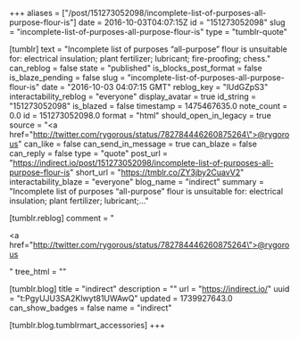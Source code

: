 +++
aliases = ["/post/151273052098/incomplete-list-of-purposes-all-purpose-flour-is"]
date = 2016-10-03T04:07:15Z
id = "151273052098"
slug = "incomplete-list-of-purposes-all-purpose-flour-is"
type = "tumblr-quote"

[tumblr]
text = "Incomplete list of purposes &ldquo;all-purpose&rdquo; flour is unsuitable for: electrical insulation; plant fertilizer; lubricant; fire-proofing; chess."
can_reblog = false
state = "published"
is_blocks_post_format = false
is_blaze_pending = false
slug = "incomplete-list-of-purposes-all-purpose-flour-is"
date = "2016-10-03 04:07:15 GMT"
reblog_key = "lUdGZpS3"
interactability_reblog = "everyone"
display_avatar = true
id_string = "151273052098"
is_blazed = false
timestamp = 1475467635.0
note_count = 0.0
id = 151273052098.0
format = "html"
should_open_in_legacy = true
source = "<a href=\"http://twitter.com/rygorous/status/782784446260875264\">@rygorous</a>"
can_like = false
can_send_in_message = true
can_blaze = false
can_reply = false
type = "quote"
post_url = "https://indirect.io/post/151273052098/incomplete-list-of-purposes-all-purpose-flour-is"
short_url = "https://tmblr.co/ZY3jby2CuavV2"
interactability_blaze = "everyone"
blog_name = "indirect"
summary = "Incomplete list of purposes “all-purpose” flour is unsuitable for: electrical insulation; plant fertilizer; lubricant;..."

[tumblr.reblog]
comment = "<p><a href=\"http://twitter.com/rygorous/status/782784446260875264\">@rygorous</a></p>"
tree_html = ""

[tumblr.blog]
title = "indirect"
description = ""
url = "https://indirect.io/"
uuid = "t:PgyUJU3SA2Klwyt81UWAwQ"
updated = 1739927643.0
can_show_badges = false
name = "indirect"

[tumblr.blog.tumblrmart_accessories]
+++
